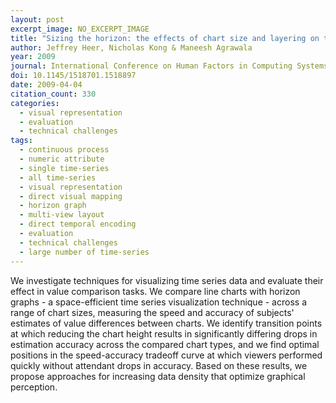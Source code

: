 ```yaml
---
layout: post
excerpt_image: NO_EXCERPT_IMAGE
title: "Sizing the horizon: the effects of chart size and layering on the graphical perception of time series visualizations"
author: Jeffrey Heer, Nicholas Kong & Maneesh Agrawala
year: 2009
journal: International Conference on Human Factors in Computing Systems
doi: 10.1145/1518701.1518897
date: 2009-04-04
citation_count: 330
categories:
  - visual representation
  - evaluation
  - technical challenges
tags:
  - continuous process
  - numeric attribute
  - single time-series
  - all time-series
  - visual representation
  - direct visual mapping
  - horizon graph
  - multi-view layout
  - direct temporal encoding
  - evaluation
  - technical challenges
  - large number of time-series
---
```

We investigate techniques for visualizing time series data and evaluate their effect in value comparison tasks. We compare line charts with horizon graphs - a space-efficient time series visualization technique - across a range of chart sizes, measuring the speed and accuracy of subjects' estimates of value differences between charts. We identify transition points at which reducing the chart height results in significantly differing drops in estimation accuracy across the compared chart types, and we find optimal positions in the speed-accuracy tradeoff curve at which viewers performed quickly without attendant drops in accuracy. Based on these results, we propose approaches for increasing data density that optimize graphical perception.
